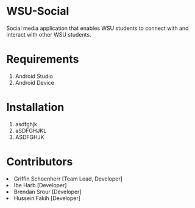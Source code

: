 # WSU-Social
Social media application that enables WSU students to connect with and interact with other WSU students.
# Requirements
1. Android Studio
2. Android Device
# Installation
1. asdfghjk
2. aSDFGHJKL
3. ASDFGHJK
# Contributors
<li>Griffin Schoenherr [Team Lead, Developer]</li>
<li>Ibe Harb [Developer]</li>
<li>Brendan Srour [Developer]</li>
<li>Hussein Fakih [Developer]</li>
